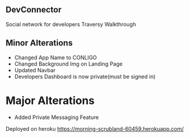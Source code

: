 ## DevConnector
Social network for developers
Traversy Walkthrough

## Minor Alterations

- Changed App Name to CONLIGO
- Changed Background Img on Landing Page
- Updated Navbar
- Developers Dashboard is now private(must be signed in)



# Major Alterations
- Added Private Messaging Feature


Deployed on heroku
https://morning-scrubland-60459.herokuapp.com/


